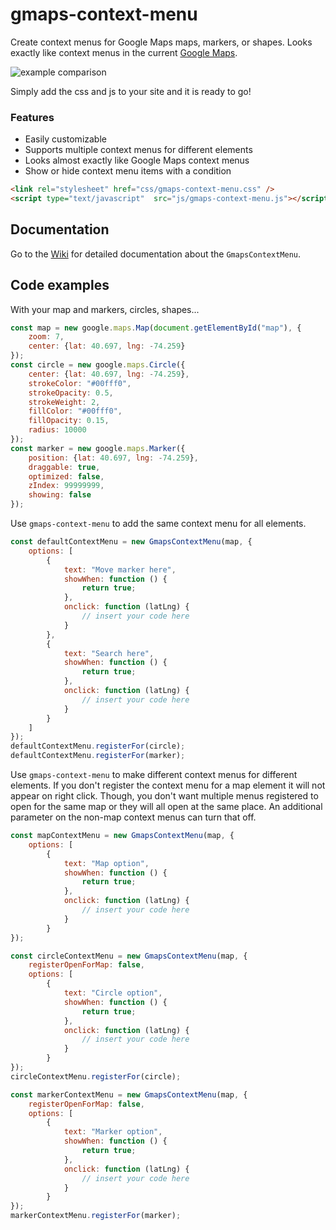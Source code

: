 # gmaps-context-menu
Create context menus for Google Maps maps, markers, or shapes. Looks exactly like context menus in the current [Google Maps](https://www.google.com/maps).

![example comparison](https://i.imgur.com/6MjZ94m.png)

Simply add the css and js to your site and it is ready to go!

### Features
- Easily customizable
- Supports multiple context menus for different elements
- Looks almost exactly like Google Maps context menus
- Show or hide context menu items with a condition

```html
<link rel="stylesheet" href="css/gmaps-context-menu.css" />
<script type="text/javascript"  src="js/gmaps-context-menu.js"></script>
```

## Documentation

Go to the [Wiki](https://github.com/mattwright324/gmaps-context-menu/wiki/GmapsContextMenu) for detailed documentation about the `GmapsContextMenu`.

## Code examples

With your map and markers, circles, shapes...

```js
const map = new google.maps.Map(document.getElementById("map"), {
    zoom: 7,
    center: {lat: 40.697, lng: -74.259}
});
const circle = new google.maps.Circle({
    center: {lat: 40.697, lng: -74.259},
    strokeColor: "#00fff0",
    strokeOpacity: 0.5,
    strokeWeight: 2,
    fillColor: "#00fff0",
    fillOpacity: 0.15,
    radius: 10000
});
const marker = new google.maps.Marker({
    position: {lat: 40.697, lng: -74.259},
    draggable: true,
    optimized: false,
    zIndex: 99999999,
    showing: false
});
```

Use `gmaps-context-menu` to add the same context menu for all elements.

```js
const defaultContextMenu = new GmapsContextMenu(map, {
    options: [
        {
            text: "Move marker here",
            showWhen: function () {
                return true;
            },
            onclick: function (latLng) {
                // insert your code here
            }
        },
        {
            text: "Search here",
            showWhen: function () {
                return true;
            },
            onclick: function (latLng) {
                // insert your code here
            }
        }
    ]
});
defaultContextMenu.registerFor(circle);
defaultContextMenu.registerFor(marker);
```

Use `gmaps-context-menu` to make different context menus for different elements. If you don't register the context menu for a map element it will not appear on right click. Though, you don't want multiple menus registered to open for the same map or they will all open at the same place. An additional parameter on the non-map context menus can turn that off.

```js
const mapContextMenu = new GmapsContextMenu(map, {
    options: [
        {
            text: "Map option",
            showWhen: function () {
                return true;
            },
            onclick: function (latLng) {
                // insert your code here
            }
        }
});

const circleContextMenu = new GmapsContextMenu(map, {
    registerOpenForMap: false,
    options: [
        {
            text: "Circle option",
            showWhen: function () {
                return true;
            },
            onclick: function (latLng) {
                // insert your code here
            }
        }
});
circleContextMenu.registerFor(circle);

const markerContextMenu = new GmapsContextMenu(map, {
    registerOpenForMap: false,
    options: [
        {
            text: "Marker option",
            showWhen: function () {
                return true;
            },
            onclick: function (latLng) {
                // insert your code here
            }
        }
});
markerContextMenu.registerFor(marker);
```
